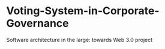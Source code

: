 # Voting-System-in-Corporate-Governance
Software architecture in the large: towards Web 3.0 project
